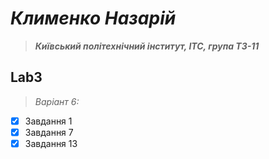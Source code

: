 # ***Клименко Назарій***
> ***Київський політехнічний інститут, ІТС, група ТЗ-11***

## Lab3

> *Варіант 6:*
- [x] Завдання 1
- [x] Завдання 7
- [x] Завдання 13
